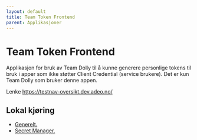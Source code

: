 ```yaml
---
layout: default
title: Team Token Frontend
parent: Applikasjoner
---
```


# Team Token Frontend
Applikasjon for bruk av Team Dolly til å kunne generere personlige tokens til bruk i apper som ikke støtter Client Credential (service brukere).
Det er kun Team Dolly som bruker denne appen. 

Lenke https://testnav-oversikt.dev.adeo.no/ 

## Lokal kjøring
* [Generelt.](../../docs/modules/ROOT/pages/local/local_general.adoc)
* [Secret Manager.](../../docs/modules/ROOT/pages/local/local_secretmanager.adoc)
